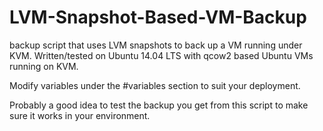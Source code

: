 # LVM-Snapshot-Based-VM-Backup
backup script  that uses LVM snapshots to back up a VM running under KVM.   Written/tested on Ubuntu 14.04 LTS with qcow2 based Ubuntu VMs running on KVM.

Modify variables under the #variables section to suit your deployment. 

Probably a good idea to test the backup you get from this script to make sure it works in your environment.
